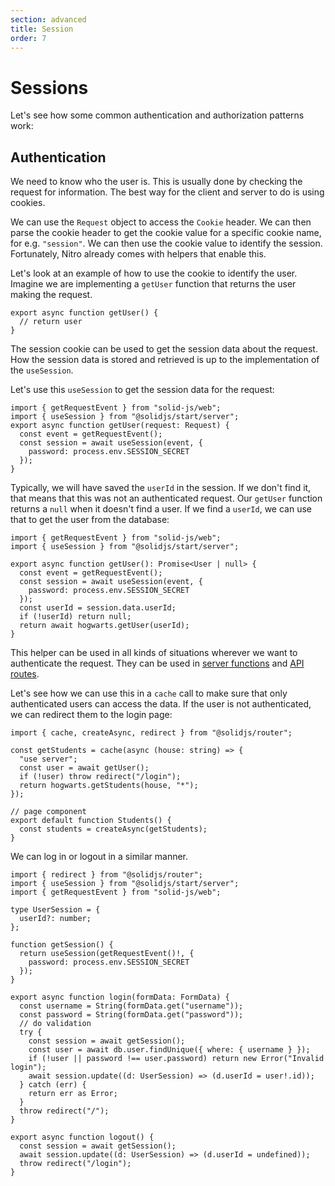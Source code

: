 ```yaml
---
section: advanced
title: Session
order: 7
---
```


# Sessions

Let's see how some common authentication and authorization patterns work:

## Authentication

We need to know who the user is. This is usually done by checking the request for information. The best way for the client and server to do is using cookies.

We can use the `Request` object to access the `Cookie` header. We can then parse the cookie header to get the cookie value for a specific cookie name, for e.g. `"session"`. We can then use the cookie value to identify the session. Fortunately, Nitro already comes with helpers that enable this.

Let's look at an example of how to use the cookie to identify the user. Imagine we are implementing a `getUser` function that returns the user making the request.

```tsx {6} filename="/lib/session.ts"
export async function getUser() {
  // return user
}
```

The session cookie can be used to get the session data about the request. How the session data is stored and retrieved is up to the implementation of the `useSession`.

Let's use this `useSession` to get the session data for the request:

```tsx filename="/lib/session.ts"
import { getRequestEvent } from "solid-js/web";
import { useSession } from "@solidjs/start/server";
export async function getUser(request: Request) {
  const event = getRequestEvent();
  const session = await useSession(event, {
    password: process.env.SESSION_SECRET
  });
}
```

Typically, we will have saved the `userId` in the session. If we don't find it, that means that this was not an authenticated request. Our `getUser` function returns a `null` when it doesn't find a user. If we find a `userId`, we can use that to get the user from the database:

```tsx filename="/lib/session.ts"
import { getRequestEvent } from "solid-js/web";
import { useSession } from "@solidjs/start/server";

export async function getUser(): Promise<User | null> {
  const event = getRequestEvent();
  const session = await useSession(event, {
    password: process.env.SESSION_SECRET
  });
  const userId = session.data.userId;
  if (!userId) return null;
  return await hogwarts.getUser(userId);
}
```

This helper can be used in all kinds of situations wherever we want to authenticate the request. They can be used in [server functions][serverfunctions] and [API routes][apiroutes].

Let's see how we can use this in a `cache` call to make sure that only authenticated users can access the data. If the user is not authenticated, we can redirect them to the login page:

```tsx filename="/routes/api/[house]/admin.ts"
import { cache, createAsync, redirect } from "@solidjs/router";

const getStudents = cache(async (house: string) => {
  "use server";
  const user = await getUser();
  if (!user) throw redirect("/login");
  return hogwarts.getStudents(house, "*");
});

// page component
export default function Students() {
  const students = createAsync(getStudents);
}
```

We can log in or logout in a similar manner.

```tsx filename="/routes/session.server.ts"
import { redirect } from "@solidjs/router";
import { useSession } from "@solidjs/start/server";
import { getRequestEvent } from "solid-js/web";

type UserSession = {
  userId?: number;
};

function getSession() {
  return useSession(getRequestEvent()!, {
    password: process.env.SESSION_SECRET
  });
}

export async function login(formData: FormData) {
  const username = String(formData.get("username"));
  const password = String(formData.get("password"));
  // do validation
  try {
    const session = await getSession();
    const user = await db.user.findUnique({ where: { username } });
    if (!user || password !== user.password) return new Error("Invalid login");
    await session.update((d: UserSession) => (d.userId = user!.id));
  } catch (err) {
    return err as Error;
  }
  throw redirect("/");
}

export async function logout() {
  const session = await getSession();
  await session.update((d: UserSession) => (d.userId = undefined));
  throw redirect("/login");
}
```

[serverfunctions]: /docs/server-functions
[apiroutes]: /docs/api-routes
